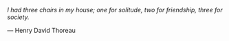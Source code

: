 *I had three chairs in my house; one for solitude, two for friendship, three for society.*

— Henry David Thoreau